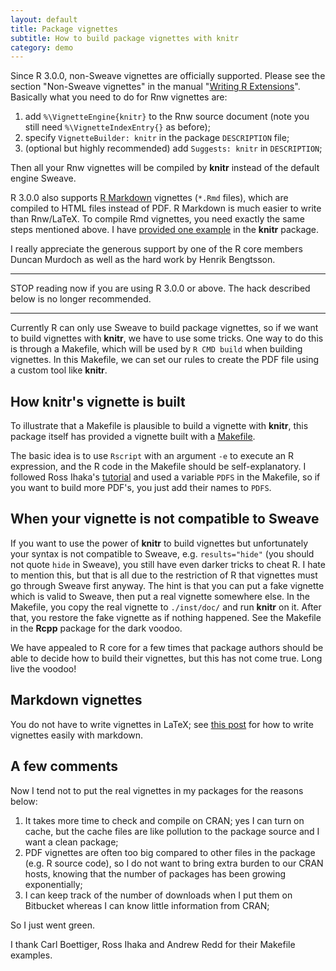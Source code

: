 ```yaml
---
layout: default
title: Package vignettes
subtitle: How to build package vignettes with knitr
category: demo
---
```


Since R 3.0.0, non-Sweave vignettes are officially supported. Please see the section "Non-Sweave vignettes" in the manual "[Writing R Extensions](http://cran.r-project.org/doc/manuals/r-devel/R-exts.html#Non_002dSweave-vignettes)". Basically what you need to do for Rnw vignettes are:

1. add `%\VignetteEngine{knitr}` to the Rnw source document (note you still need `%\VignetteIndexEntry{}` as before);
1. specify `VignetteBuilder: knitr` in the package `DESCRIPTION` file;
1. (optional but highly recommended) add `Suggests: knitr` in `DESCRIPTION`;

Then all your Rnw vignettes will be compiled by **knitr** instead of the default engine Sweave.

R 3.0.0 also supports [R Markdown](http://www.rstudio.com/ide/docs/authoring/using_markdown) vignettes (`*.Rmd` files), which are compiled to HTML files instead of PDF. R Markdown is much easier to write than Rnw/LaTeX. To compile Rmd vignettes, you need exactly the same steps mentioned above. I have [provided one example](https://github.com/yihui/knitr/blob/master/inst/doc/knitr-markdown.Rmd) in the **knitr** package.

I really appreciate the generous support by one of the R core members Duncan Murdoch as well as the hard work by Henrik Bengtsson.

---

STOP reading now if you are using R 3.0.0 or above. The hack described below is no longer recommended.

---

Currently R can only use Sweave to build package vignettes, so if we want to build vignettes with **knitr**, we have to use some tricks. One way to do this is through a Makefile, which will be used by `R CMD build` when building vignettes. In this Makefile, we can set our rules to create the PDF file using a custom tool like **knitr**.

## How knitr's vignette is built

To illustrate that a Makefile is plausible to build a vignette with **knitr**, this package itself has provided a vignette built with a [Makefile](https://github.com/yihui/knitr/blob/7eb34104/inst/doc/Makefile).

The basic idea is to use `Rscript` with an argument `-e` to execute an R expression, and the R code in the Makefile should be self-explanatory. I followed Ross Ihaka's [tutorial](http://www.stat.auckland.ac.nz/~stat782/downloads/make-tutorial.pdf) and used a variable `PDFS` in the Makefile, so if you want to build more PDF's, you just add their names to `PDFS`.

## When your vignette is not compatible to Sweave

If you want to use the power of **knitr** to build vignettes but unfortunately your syntax is not compatible to Sweave, e.g. `results="hide"` (you should not quote `hide` in Sweave), you still have even darker tricks to cheat R. I hate to mention this, but that is all due to the restriction of R that vignettes must go through Sweave first anyway. The hint is that you can put a fake vignette which is valid to Sweave, then put a real vignette somewhere else. In the Makefile, you copy the real vignette to `./inst/doc/` and run **knitr** on it. After that, you restore the fake vignette as if nothing happened. See the Makefile in the **Rcpp** package for the dark voodoo.

We have appealed to R core for a few times that package authors should be able to decide how to build their vignettes, but this has not come true. Long live the voodoo!

## Markdown vignettes

You do not have to write vignettes in LaTeX; see [this post](/en/2012/09/r-package-markdown-vignettes/) for how to write vignettes easily with markdown.

## A few comments

Now I tend not to put the real vignettes in my packages for the reasons below:

1. It takes more time to check and compile on CRAN; yes I can turn on cache, but the cache files are like pollution to the package source and I want a clean package;
1. PDF vignettes are often too big compared to other files in the package (e.g. R source code), so I do not want to bring extra burden to our CRAN hosts, knowing that the number of packages has been growing exponentially;
1. I can keep track of the number of downloads when I put them on Bitbucket whereas I can know little information from CRAN;

So I just went green.

I thank Carl Boettiger, Ross Ihaka and Andrew Redd for their Makefile examples.
